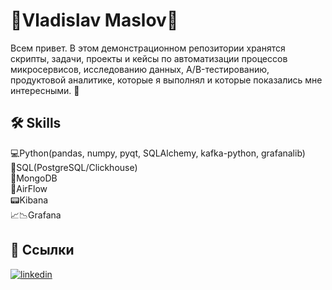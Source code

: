 
# 💾Vladislav Maslov💾

Всем привет. В этом демонстрационном репозитории хранятся скрипты, задачи, проекты и кейсы по автоматизации процессов микросервисов, исследованию данных, A/B-тестированию, продуктовой аналитике, которые я выполнял и которые показались мне интересными. 💼

## 🛠 Skills
💻Python(pandas, numpy, pyqt, SQLAlchemy, kafka-python, grafanalib)  
📑SQL(PostgreSQL/Clickhouse)  
📑MongoDB  
📼AirFlow  
📟Kibana  
📈📉Grafana  

## 🔗 Ссылки
[![linkedin](https://img.shields.io/badge/linkedin-0A66C2?style=for-the-badge&logo=linkedin&logoColor=white)](https://www.linkedin.com/in/%D0%B2%D0%BB%D0%B0%D0%B4%D0%B8%D1%81%D0%BB%D0%B0%D0%B2-%D0%BC%D0%B0%D1%81%D0%BB%D0%BE%D0%B2-295731104/)
